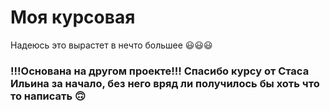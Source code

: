 # Моя курсовая

Надеюсь это вырастет в нечто большее 😃😃😃

### !!!Основана на другом проекте!!! Спасибо курсу от Стаса Ильина за начало, без него вряд ли получилось бы хоть что то написать 🙃